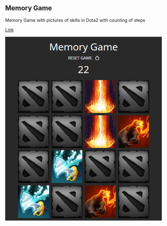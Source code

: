 ## Memory Game
Memory Game with pictures of skills in Dota2 with counting of steps

[Link](http://rudakevych.site/memorygame)

[![N|Mortgage](https://github.com/RomanRDQ/it-absolvent/blob/master/src/assets/img/md/memorygame/memorygame.png?raw=true)](https://github.com/RomanRDQ/it-absolvent/blob/master/src/assets/img/md/memorygame/memorygame.png?raw=true)
